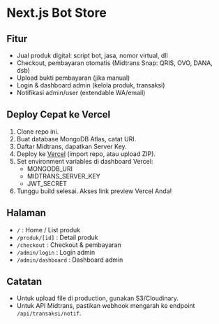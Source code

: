 # Next.js Bot Store

## Fitur
- Jual produk digital: script bot, jasa, nomor virtual, dll
- Checkout, pembayaran otomatis (Midtrans Snap: QRIS, OVO, DANA, dsb)
- Upload bukti pembayaran (jika manual)
- Login & dashboard admin (kelola produk, transaksi)
- Notifikasi admin/user (extendable WA/email)

## Deploy Cepat ke Vercel
1. Clone repo ini.
2. Buat database MongoDB Atlas, catat URI.
3. Daftar Midtrans, dapatkan Server Key.
4. Deploy ke [Vercel](https://vercel.com/) (import repo, atau upload ZIP).
5. Set environment variables di dashboard Vercel:
   - MONGODB_URI
   - MIDTRANS_SERVER_KEY
   - JWT_SECRET
6. Tunggu build selesai. Akses link preview Vercel Anda!

## Halaman
- `/` : Home / List produk
- `/produk/[id]` : Detail produk
- `/checkout` : Checkout & pembayaran
- `/admin/login` : Login admin
- `/admin/dashboard` : Dashboard admin

## Catatan
- Untuk upload file di production, gunakan S3/Cloudinary.
- Untuk API Midtrans, pastikan webhook mengarah ke endpoint `/api/transaksi/notif`.
